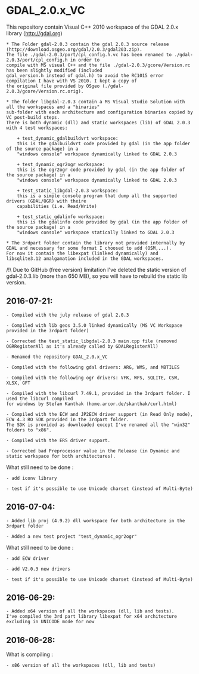 # GDAL_2.0.x_VC
This repository contain Visual C++ 2010 workspace of the GDAL 2.0.x library (http://gdal.org)

    * The Folder gdal-2.0.3 contain the gdal 2.0.3 source release (http://download.osgeo.org/gdal/2.0.3/gdal203.zip).
	The file ./gdal-2.0.3/port/cpl_config.h.vc has been renamed to ./gdal-2.0.3/port/cpl_config.h in order to
	compile with MS visual C++ and the file ./gdal-2.0.3/gcore/Version.rc has been slightly modified (included 
	gdal_version.h instead of gdal.h) to avoid the RC1015 error compilation I have with VS 2010. I kept a copy of
	the original file provided by OSgeo (./gdal-2.0.3/gcore/Version.rc.orig).

	* The folder libgdal-2.0.3 contain a MS Visual Studio Solution with all the workspaces and a "binaries"
	sub-folder with each architecture and configuration binaries copied by VC post-build steps.
	There is both dynamic (dll) and static workspaces (lib) of GDAL 2.0.3 with 4 test workspaces:
	
		+ test_dynamic_gdalbuildvrt workspace:
		this is the gdalbuildvrt code provided by gdal (in the app folder of the source package) in a 
		"windows console" workspace dynamically linked to GDAL 2.0.3
		
		+ test_dynamic_ogr2ogr workspace:
		this is the ogr2ogr code provided by gdal (in the app folder of the source package) in a 
		"windows console" workspace dynamically linked to GDAL 2.0.3
			
		+ test_static_libgdal-2.0.3 workspace:
		this is a simple console program that dump all the supported drivers (GDAL/OGR) with theire 
		capabilities (i.e. Read/Write)
		
		+ test_static_gdalinfo workspace:
		this is the gdalinfo code provided by gdal (in the app folder of the source package) in a 
		"windows console" workspace statically linked to GDAL 2.0.3
	
	* The 3rdpart folder contain the library not provided internally by GDAL and necessary for some format I choosed to add (OSM,...).
	For now it contain the libexpat (linlked dynamically) and libsqlite3.12 amalgamation included in the GDAL workspaces.


/!\ Due to GitHub (free version) limitation I've deleted the static version of gdal-2.0.3.lib (more than 650 MB),
so you will have to rebuild the static lib version.

## 2016-07-21: 	

	- Compiled with the july release of gdal 2.0.3
	
	- Compiled with lib geos 3.5.0 linked dynamically (MS VC Workspace provided in the 3rdpart folder)
	
	- Corrected the test_static_libgdal-2.0.3 main.cpp file (removed OGRRegisterAll as it's already called by GDALRegisterAll)
	
	- Renamed the repository GDAL_2.0.x_VC
		
	- Compiled with the following gdal drivers: ARG, WMS, and MBTILES
	
	- Compiled with the following ogr drivers: VFK, WFS, SQLITE, CSW, XLSX, GFT

	- Compiled with the libcurl 7.49.1, provided in the 3rdpart folder. I used the libcurl compiled
	for windows by Stefan Kanthak (home.arcor.de/skanthak/curl.html)

    - Compiled with the ECW and JP2ECW driver support (in Read Only mode), ECW 4.3 RO SDK provided in the 3rdpart folder.
	The SDK is provided as downloaded except I've renamed all the "win32" folders to "x86".
	
	- Compiled with the ERS driver support.
	
	- Corrected bad Preprocessor value in the Release (in Dynamic and static workspace for both architectures).	
	
What still need to be done :
	
	- add iconv library
	   
    - test if it's possible to use Unicode charset (instead of Multi-Byte)
	
	
## 2016-07-04: 

    - Added lib proj (4.9.2) dll workspace for both architecture in the 3rdpart folder
	
	- Added a new test project "test_dynamic_ogr2ogr"

What still need to be done :

    - add ECW driver

	- add V2.0.3 new drivers
   
    - test if it's possible to use Unicode charset (instead of Multi-Byte)

## 2016-06-29:

    - Added x64 version of all the workspaces (dll, lib and tests).
	I've compiled the 3rd part library libexpat for x64 architecture excluding in UNICODE mode for now

	
## 2016-06-28: 
What is compiling :

    - x86 version of all the workspaces (dll, lib and tests) 


